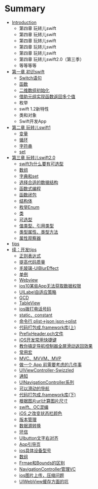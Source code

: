 # Summary

* [Introduction](README.md)
    * 第四章 玩转儿swift
    * 第四章 玩转儿swift
    * 第四章 玩转儿swift
    * 第四章 玩转儿swift
    * 第四章 玩转儿swift
    * 第四章 玩转儿swift2.0（第三季）
    * 等等等等
* [第一章 初识swift](chapter1.md)
    * [Switch语句](switch语句.md)
    * [函数](函数.md)
    * [二维数组初始化](二维数组初始化.md)
    * [借助元组实现函数返回多个值](借助元组实现函数返回多个值.md)
    * 枚举
    * swift 1.2新特性
    * 类和对象
    * Swift开发App
* [第二章 玩转儿swift1](第二章-玩转儿swift1.md)
    * [变量](变量.md)
    * [循环](循环.md)
    * [字符串](字符串.md)
    * [set](set.md)
* [第三章 玩转儿swift2.0](第三章-玩转儿swift.md)
    * [swift为什么要有可选型](swift.md)
    * [数组](数组.md)
    * [字典和set](字典和set.md)
    * [选择合适的数据结构](选择合适的数据结构.md)
    * [函数式编程](函数式编程.md)
    * [函数闭包](函数闭包.md)
    * [结构体](结构体.md)
    * [枚举Enum](枚举enum.md)
    * [类](类.md)
    * [可选型](可选型.md)
    * [值类型、引用类型](值类型、引用类型.md)
    * [类型属性、类型方法](类型属性、类型方法.md)
    * [属性观察器](属性观察器.md)
* [tips](tips.md)
* [续：开发tips](开发tips.md)
    * [正则表达式](正则表达式.md)
    * [提高代码质量](提高代码质量.md)
    * [毛玻璃-UIBlurEffect](毛玻璃-uiblureffect.md)
    * [单例](单例.md)
    * [Webview](webview.md)
    * [ios10某些App无法获取数据权限](ios.md)
    * [UILabel自适应策略](uilabel自适应策略.md)
    * [GCD](gcd.md)
    * [TableView](tableview.md)
    * [ios拨打电话号码](ios拨打电话号码.md)
    * [static、constant](static.md)
    * [命令行 plist-&gt;json json-&gt;plist](命令行-plist-json-json-plist.md)
    * [代码打包成.framework库\(上\)](代码打包成framework库.md)
    * [PrefixHeader.pch文件](prefixheaderpch文件.md)
    * [iOS开发常用快捷键](mac开发快捷键.md)
    * [教你搞定导航控制器全屏滑动返回效果](教你搞定导航控制器全屏滑动返回效果.md)
    * [常用宏](常用宏.md)
    * [MVC、MVVM、MVP](mvc、mvvm.md)
    * [做一个 App 前需要考虑的几件事](做一个-app-前需要考虑的几件事.md)
    * [UIViewController-Swizzled](uiviewcontroller-swizzled.md)
    * [通知](通知.md)
    * [UINavigationController系列](uinavigationcontroller系列.md)
    * [可以滑动的导航](可以滑动的导航.md)
    * [代码打包成.framework库\(下\)](代码打包成framework库下.md)
    * [根据图片url计算图片尺寸](根据图片url计算图片尺寸.md)
    * [swift、OC混编](swift.md)
    * [iOS 之改变状态栏颜色](ios-之改变状态栏颜色.md)
    * [版本管理](版本管理.md)
    * [数据源转换](数据源转换.md)
    * [环信](环信.md)
    * [UIbutton文字右对齐](uibutton文字右对齐.md)
    * [App引导页](app.md)
    * [ios具体设备型号](ios具体设备型号.md)
    * [数组](数组.md)
    * [Frmae和Bounds的区别](frmae和bounds的区别.md)
    * [NavigationController管理VC](navigationcontroller管理vi-e-w-c-o-n-t-ro-l-le-r.md)
    * [ios图片上传，压缩问题](ios图片上传，压缩问题.md)
    * [UIWebView缓存方面的坑](uiwebview缓存方面的坑.md)

